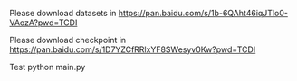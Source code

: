 Please download datasets in https://pan.baidu.com/s/1b-6QAht46iqJTlo0-VAozA?pwd=TCDI 

Please download checkpoint in https://pan.baidu.com/s/1D7YZCfRRlxYF8SWesyv0Kw?pwd=TCDI

Test
python main.py
